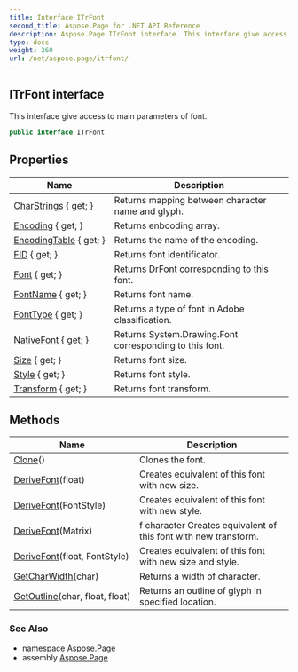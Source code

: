 ```yaml
---
title: Interface ITrFont
second_title: Aspose.Page for .NET API Reference
description: Aspose.Page.ITrFont interface. This interface give access to main parameters of font
type: docs
weight: 260
url: /net/aspose.page/itrfont/
---
```

## ITrFont interface

This interface give access to main parameters of font.

```csharp
public interface ITrFont
```

## Properties

| Name | Description |
| --- | --- |
| [CharStrings](../../aspose.page/itrfont/charstrings/) { get; } | Returns mapping between character name and glyph. |
| [Encoding](../../aspose.page/itrfont/encoding/) { get; } | Returns enbcoding array. |
| [EncodingTable](../../aspose.page/itrfont/encodingtable/) { get; } | Returns the name of the encoding. |
| [FID](../../aspose.page/itrfont/fid/) { get; } | Returns font identificator. |
| [Font](../../aspose.page/itrfont/font/) { get; } | Returns DrFont corresponding to this font. |
| [FontName](../../aspose.page/itrfont/fontname/) { get; } | Returns font name. |
| [FontType](../../aspose.page/itrfont/fonttype/) { get; } | Returns a type of font in Adobe classification. |
| [NativeFont](../../aspose.page/itrfont/nativefont/) { get; } | Returns System.Drawing.Font corresponding to this font. |
| [Size](../../aspose.page/itrfont/size/) { get; } | Returns font size. |
| [Style](../../aspose.page/itrfont/style/) { get; } | Returns font style. |
| [Transform](../../aspose.page/itrfont/transform/) { get; } | Returns font transform. |

## Methods

| Name | Description |
| --- | --- |
| [Clone](../../aspose.page/itrfont/clone/)() | Clones the font. |
| [DeriveFont](../../aspose.page/itrfont/derivefont/#derivefont)(float) | Creates equivalent of this font with new size. |
| [DeriveFont](../../aspose.page/itrfont/derivefont/#derivefont_3)(FontStyle) | Creates equivalent of this font with new style. |
| [DeriveFont](../../aspose.page/itrfont/derivefont/#derivefont_2)(Matrix) | f character Creates equivalent of this font with new transform. |
| [DeriveFont](../../aspose.page/itrfont/derivefont/#derivefont_1)(float, FontStyle) | Creates equivalent of this font with new size and style. |
| [GetCharWidth](../../aspose.page/itrfont/getcharwidth/)(char) | Returns a width of character. |
| [GetOutline](../../aspose.page/itrfont/getoutline/)(char, float, float) | Returns an outline of glyph in specified location. |

### See Also

* namespace [Aspose.Page](../../aspose.page/)
* assembly [Aspose.Page](../../)


